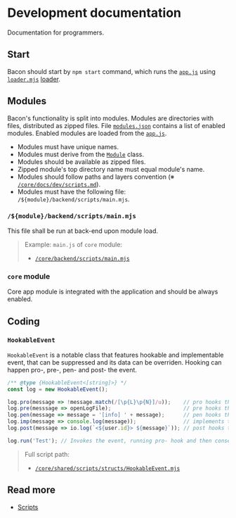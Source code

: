 # Development documentation
Documentation for programmers.

## Start
Bacon should start by `npm start` command, which runs the [`app.js`](/app.js) using [`loader.mjs`](/loader.mjs) [loader](https://nodejs.org/api/esm.html#loaders).

## Modules
Bacon's functionality is split into modules.
Modules are directories with files, distributed as zipped files.
File [`modules.json`](/modules/core/backend/data/modules.json) contains a list of enabled modules.
Enabled modules are loaded from the [`app.js`](/app.js).

- Modules must have unique names.
- Modules must derive from the [`Module`](/modules/core/backend/scripts/classes/Module.mjs) class.
- Modules should be available as zipped files.
- Zipped module's top directory name must equal module's name.
- Modules should follow paths and layers convention (※ [`/core/docs/dev/scripts.md`](/modules/core/docs/dev/scripts.md)).
- Modules must have the following file: `/${module}/backend/scripts/main.mjs`.

### `/${module}/backend/scripts/main.mjs`
This file shall be run at back-end upon module load.

> Example: `main.js` of `core` module:
> - [`/core/backend/scripts/main.mjs`](/modules/core/backend/scripts/main.mjs)

### `core` module
Core app module is integrated with the application and should be always enabled.

## Coding
### `HookableEvent`
`HookableEvent` is a notable class that features hookable and implementable event, that can be suppressed and its data can be overriden. Hooking can happen pro-, pre-, pen- and post- the event.

```js
/** @type {HookableEvent<[string]>} */
const log = new HookableEvent();

log.pro(message => !message.match(/[\p{L}\p{N}]/u));    // pro hooks the log event, will supresses it if a message contains no alphanumeric character.
log.pre(messsage => openLogFile);                       // pre hooks the log event, will invoke the `openLogFile` function before event implementators.
log.pen(message => message = '[info] ' + message);      // pen hooks the log event, will prepend the `[info] ` tag to the message — event's parameter.
log.imp(message => console.log(message));               // implements the log event, will `console.log` modified message that includes prepended tag.
log.post(message => io.log(`<${user.id}> ${message}`)); // post hooks the log event, will invoke `io.log` function with given message-based string.

log.run('Test'); // Invokes the event, running pro- hook and then consecutively: pre-, pen-, imp- and post- hooks if the event was not suppressed.
```

> Full script path:
> - [`/core/shared/scripts/structs/HookableEvent.mjs`](/modules/core/shared/scripts/structs/HookableEvent.mjs)

## Read more
- [Scripts](/docs/dev/scripts.md)